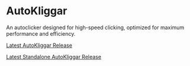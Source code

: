 # AutoKliggar  
An autoclicker designed for high-speed clicking, optimized for maximum performance and efficiency.  


[Latest AutoKliggar Release](https://github.com/HWYkagiru/AutoKliggar/releases/download/v1.0/autokliggar.exe)  

[Latest Standalone AutoKliggar Release](https://github.com/HWYkagiru/AutoKliggar/releases/download/v1.0/standalone-autokliggar.exe)  
